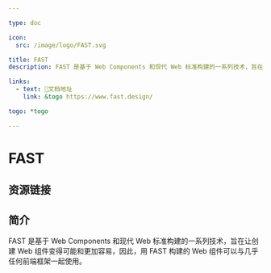 ```yaml
---

type: doc

icon:
  src: /image/logo/FAST.svg

title: FAST
description: FAST 是基于 Web Components 和现代 Web 标准构建的一系列技术，旨在让创建 Web 组件变得可能和更加容易，因此，用 FAST 构建的 Web 组件可以与几乎任何前端框架一起使用。

links:
  - text: 📖文档地址
    link: &togo https://www.fast.design/

togo: *togo

---
```


<ShowLogo />

# FAST

<ShowBreadcrumb />

## 资源链接

<ShowLinks />

## 简介

FAST 是基于 Web Components 和现代 Web 标准构建的一系列技术，旨在让创建 Web 组件变得可能和更加容易，因此，用 FAST 构建的 Web 组件可以与几乎任何前端框架一起使用。